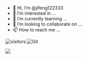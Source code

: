 - 👋 Hi, I’m @jifeng122333
- 👀 I’m interested in ...
- 🌱 I’m currently learning ...
- 💞️ I’m looking to collaborate on ...
- 📫 How to reach me ...

<!---
jifeng122333/jifeng122333 is a ✨ special ✨ repository because its `README.md` (this file) appears on your GitHub profile.
You can click the Preview link to take a look at your changes.
--->
<div>
  
![visitors](https://visitor-badge.glitch.me/badge?page_id=jifeng122333.jifeng122333&left_color=green&right_color=red) 
![Git](https://img.shields.io/badge/-Git-F05032?style=flat-square&logo=git&logoColor=white)

  
![](https://github-readme-stats.vercel.app/api?username=jifeng122333)
  


  
